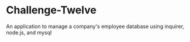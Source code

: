 # Challenge-Twelve
An application to manage a company's employee database using inquirer, node.js, and mysql
